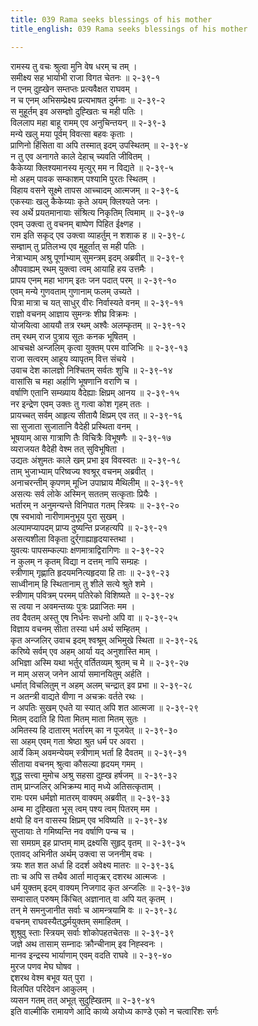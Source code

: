 ```yaml
---
title: 039 Rama seeks blessings of his mother
title_english: 039 Rama seeks blessings of his mother

---
```


<div class="audioEmbed"  caption="श्रीराम-हरिसीताराममूर्ति-घनपाठिभ्यां वचनम्" src="https://archive.org/download/Ramayana-recitation-Sriram-harisItArAmamUrti-Ghanapaati-v2/Kanda_2/Kanda_2_AYK-039-Vana_Prastanam.mp3"></div>

रामस्य तु वचः श्रुत्वा मुनि वेष धरम् च तम् ।  
समीक्ष्य सह भार्याभी राजा विगत चेतनः ॥ २-३९-१  
न एनम् दुह्खेन सम्तप्तः प्रत्यवैक्षत राघवम् ।  
न च एनम् अभिसम्प्रेक्ष्य प्रत्यभाषत दुर्मनाः ॥ २-३९-२  
स मुहूर्तम् इव असम्ज्ञो दुह्खितः च मही पतिः ।  
विललाप महा बाहू रामम् एव अनुचिन्तयन् ॥ २-३९-३  
मन्ये खलु मया पूर्वम् विवत्सा बहवः कृताः ।  
प्राणिनो हिंसिता वा अपि तस्मात् इदम् उपस्थितम् ॥ २-३९-४  
न तु एव अनागते काले देहाच् च्यवति जीवितम् ।  
कैकेय्या क्लिश्यमानस्य मृत्युर् मम न विद्यते ॥ २-३९-५  
मो अहम् पावक सम्काशम् पश्यामि पुरतः स्थितम् ।  
विहाय वसने सूक्ष्मे तापस आच्चादम् आत्मजम् ॥ २-३९-६  
एकस्याः खलु कैकेय्याः कृते अयम् क्लिश्यते जनः ।  
स्व अर्थे प्रयतमानायाः संश्रित्य निकृतिम् त्विमाम् ॥ २-३९-७  
एवम् उक्त्वा तु वचनम् बाष्पेण पिहित ईक्ष्णह ।  
राम इति सकृद् एव उक्त्वा व्याहर्तुम् न शशाक ह ॥ २-३९-८  
सम्ज्ञाम् तु प्रतिलभ्य एव मुहूर्तात् स मही पतिः ।  
नेत्राभ्याम् अश्रु पूर्णाभ्याम् सुमन्त्रम् इदम् अब्रवीत् ॥ २-३९-९  
औपवाह्यम् रथम् युक्त्वा त्वम् आयाहि हय उत्तमैः ।  
प्रापय एनम् महा भागम् इतः जन पदात् परम् ॥ २-३९-१०  
एवम् मन्ये गुणवताम् गुणानाम् फलम् उच्यते ।  
पित्रा मात्रा च यत् साधुर् वीरः निर्वास्यते वनम् ॥ २-३९-११  
राज्ञो वचनम् आज्ञाय सुमन्त्रः शीघ्र विक्रमः ।  
योजयित्वा आययौ तत्र रथम् अश्वैः अलम्कृतम् ॥ २-३९-१२  
तम् रथम् राज पुत्राय सूतः कनक भूषितम् ।  
आचचक्षे अन्जलिम् कृत्वा युक्तम् परम वाजिभिः ॥ २-३९-१३  
राजा सत्वरम् आहूय व्यापृतम् वित्त संचये ।  
उवाच देश कालज्ञो निश्चितम् सर्वतः शुचि ॥ २-३९-१४  
वासांसि च महा अर्हाणि भूषणानि वराणि च ।  
वर्षाणि एतानि सम्ख्याय वैदेह्याः क्षिप्रम् आनय ॥ २-३९-१५  
नर इन्द्रेण एवम् उक्तः तु गत्वा कोश गृहम् ततः ।  
प्रायच्चत् सर्वम् आहृत्य सीतायै क्षिप्रम् एव तत् ॥ २-३९-१६  
सा सुजाता सुजातानि वैदेही प्रस्थिता वनम् ।  
भूषयाम् आस गात्राणि तैः विचित्रैः विभूषणैः ॥ २-३९-१७  
व्यराजयत वैदेही वेश्म तत् सुविभूषिता ।  
उद्यतः अंशुमतः काले खम् प्रभा इव विवस्वतः ॥ २-३९-१८  
ताम् भुजाभ्याम् परिष्वज्य श्वश्रूर् वचनम् अब्रवीत् ।  
अनाचरन्तीम् कृपणम् मूध्नि उपाघ्राय मैथिलीम् ॥ २-३९-१९  
असत्यः सर्व लोके अस्मिन् सततम् सत्कृताः प्रियैः ।  
भर्तारम् न अनुमन्यन्ते विनिपात गतम् स्त्रियः ॥ २-३९-२०  
एष स्वभावो नारीणामनुभूय पुरा सुखम् ।  
अल्पामप्यापदम् प्राप्य दुष्यन्ति प्रजहत्यपि ॥ २-३९-२१  
असत्यशीला विकृता दुर्र्गाह्याहृदयास्तथा ।  
युवत्यः पापसम्कल्पाः क्षणमात्राद्विरागिणः ॥ २-३९-२२  
न कुलम् न कृतम् विद्या न दत्तम् नापि सम्ग्रहः ।  
स्त्रीणाम् गृह्णाति हृदयमनित्यहृदया हि ताः ॥ २-३९-२३  
साध्वीनाम् हि स्थितानाम् तु शीले सत्ये श्रुते शमे ।  
स्त्रीणाम् पवित्रम् परमम् पतिरेको विशिष्यते ॥ २-३९-२४  
स त्वया न अवमन्तव्यः पुत्रः प्रव्राजितः मम ।  
तव दैवतम् अस्तु एष निर्धनः सधनो अपि वा ॥ २-३९-२५  
विज्ञाय वचनम् सीता तस्या धर्म अर्थ सम्हितम् ।  
कृत अन्जलिर् उवाच इदम् श्वश्रूम् अभिमुखे स्थिता ॥ २-३९-२६  
करिष्ये सर्वम् एव अहम् आर्या यद् अनुशास्ति माम् ।  
अभिज्ञा अस्मि यथा भर्तुर् वर्तितव्यम् श्रुतम् च मे ॥ २-३९-२७  
न माम् असज् जनेन आर्या समानयितुम् अर्हति ।  
धर्मात् विचलितुम् न अहम् अलम् चन्द्रात् इव प्रभा ॥ २-३९-२८  
न अतन्त्री वाद्यते वीणा न अचक्रः वर्तते रथः ।  
न अपतिः सुखम् एधते या स्यात् अपि शत आत्मजा ॥ २-३९-२९  
मितम् ददाति हि पिता मितम् माता मितम् सुतः ।  
अमितस्य हि दातारम् भर्तारम् का न पूजयेत् ॥ २-३९-३०  
सा अहम् एवम् गता श्रेष्ठा श्रुत धर्म पर अवरा ।  
आर्ये किम् अवमन्येयम् स्त्रीणाम् भर्ता हि दैवतम् ॥ २-३९-३१  
सीताया वचनम् श्रुत्वा कौसल्या हृदयम् गमम् ।  
शुद्ध सत्त्वा मुमोच अश्रु सहसा दुह्ख हर्षजम् ॥ २-३९-३२  
ताम् प्रान्जलिर् अभिक्रम्य मातृ मध्ये अतिसत्कृताम् ।  
रामः परम धर्मज्ञो मातरम् वाक्यम् अब्रवीत् ॥ २-३९-३३  
अम्ब मा दुह्खिता भूस् त्वम् पश्य त्वम् पितरम् मम ।  
क्षयो हि वन वासस्य क्षिप्रम् एव भविष्यति ॥ २-३९-३४  
सुप्तायाः ते गमिष्यन्ति नव वर्षाणि पन्च च ।  
सा समग्रम् इह प्राप्तम् माम् द्रक्ष्यसि सुहृद् वृतम् ॥ २-३९-३५  
एतावद् अभिनीत अर्थम् उक्त्वा स जननीम् वचः ।  
त्रयः शत शत अर्धा हि ददर्श अवेक्ष्य मातरः ॥ २-३९-३६  
ताः च अपि स तथैव आर्ता मातृऋर् दशरथ आत्मजः ।  
धर्म युक्तम् इदम् वाक्यम् निजगाद कृत अन्जलिः ॥ २-३९-३७  
सम्वासात् परुषम् किंचित् अज्ञानात् वा अपि यत् कृतम् ।  
तन् मे समनुजानीत सर्वाः च आमन्त्रयामि वः ॥ २-३९-३८  
वचनम् राघवस्यैतद्धर्मयुक्तम् समाहितम् ।  
शुश्रुवु स्ताः स्त्रियम् सर्वाः शोकोपहतचेतसः ॥ २-३९-३९  
जज्ञे अथ तासाम् सम्नादः क्रौन्चीनाम् इव निह्स्वनः ।  
मानव इन्द्रस्य भार्याणाम् एवम् वदति राघवे ॥ २-३९-४०  
मुरज पणव मेघ घोषव ।  
द्दशरथ वेश्म बभूव यत् पुरा ।  
विलपित परिदेवन आकुलम् ।  
व्यसन गतम् तत् अभूत् सुदुह्खितम् ॥ २-३९-४१  
इति वाल्मीकि रामायणे आदि काव्ये अयोध्य काण्डे एको न चत्वारिंशः सर्गः